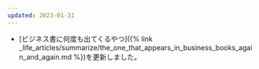 ```yaml
---
updated: 2023-01-31
---
```

- [ビジネス書に何度も出てくるやつ]({% link _life_articles/summarize/the_one_that_appears_in_business_books_again_and_again.md %})を更新しました。
